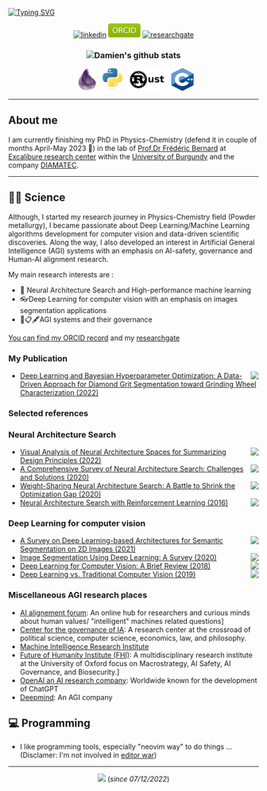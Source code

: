 
<a href="https://git.io/typing-svg"><img src="https://readme-typing-svg.demolab.com?font=Fira+Code&weight=800&size=30&duration=3500&pause=400&color=239A3B&center=true&width=750&lines=Hello there !++;I'm+Damien+Sicard++;A++French+scientist;Engineer+and+self-taught+developer" alt="Typing SVG" /></a>

<p align="center">
    <!------>
    <a href="https://www.linkedin.com/in/damien-sicard-7b14a9122/" target="blank" rel="noreferrer">
    <img src="https://img.shields.io/badge/LinkedIn-0077B5?style=for-the-badge&logo=linkedin&logoColor=white" alt="linkedin" /></a>
    <!------>
    <a href="https://orcid.org/0000-0003-1579-2859" target="blank" rel="noreferrer">
    <img src="public\ORCID-green.svg" alt="ORCID" width="65" /></a>
    <!------>
    <a href="https://www.researchgate.net/profile/Damien-Sicard" target="blank" rel="noreferrer">
    <img src="https://img.shields.io/badge/ResearchGate-00CCBB?style=for-the-badge&logo=ResearchGate&logoColor=white" alt="researchgate" /></a>
</p>
<!-- Programming Languages -->
<h3 align="center" id="languages">

![Damien's github stats](https://github-readme-stats.vercel.app/api?username=altar31&count_private=true&show_icons=true&theme=chartreuse-dark)<a href="https://github.com/altar31/github-readme-stats">
</h3>
<p align="center">
    <!------>
    <a href="https://elixir-lang.org/" target="blank" rel="noreferrer">
    <img src="public/elixir-logo.png" alt="elixir" width="55" height="45"/></a>
    <!------>
    <a href="https://www.python.org" target="blank" rel="noreferrer">
    <img src="public/python-logo.svg" alt="python" width="40" height="45"/></a>
    <!------>
    <a href="https://www.rust-lang.org/" target="blank" rel="noreferrer">
    <img src="public/rust-logo.png" alt="matlab" width="" height="45"/></a>
    <!------>
    <a href="https://isocpp.org/" target="blank" rel="noreferrer">
    <img src="public/cpp-logo.png" alt="cpp" width="45" height="45"/></a>
    <!------>
</p>
<hr/>

<div align="left">

<h2> About me </h2>

I am currently finishing my PhD in Physics-Chemistry (defend it in couple of months April-May 2023 🎉) in the lab of  [Prof.Dr Frédéric Bernard](https://icb.u-bourgogne.fr/equipe/frederic-bernard/#carriere) at [Excalibure research center](https://icb.u-bourgogne.fr/en/excalibure-center/) within the [University of Burgundy](https://en.u-bourgogne.fr/) and the company [DIAMATEC](http://www.diamatec.fr/en/).
</div>

<hr/>


## 👨‍🔬 Science

Although, I started my research journey in Physics-Chemistry field (Powder metallurgy), I became passionate about Deep Learning/Machine Learning algorithms development for computer vision and data-driven scientific discoveries. Along the way, I also developed an interest in Artificial General Intelligence (AGI) systems with an emphasis on AI-safety, governance and Human-AI alignment research.

My main research interests are :
* 🤖 Neural Architecture Search and High-performance machine learning 
* 👓Deep Learning for computer vision with an emphasis on images segmentation applications
* 🤖📋🖋AGI systems and their governance 

[You can find my ORCID record](https://orcid.org/0000-0003-1579-2859) and my [researchgate](https://www.researchgate.net/profile/Damien-Sicard)
  
### My Publication

- <a href="https://doi.org/10.3390/app122412606"><img src="https://img.shields.io/badge/DOI-10.1098%2Frstb.2019.0668-cfd8dc?labelColor=black&style=flat-square" align="right"/></a> [Deep Learning and Bayesian Hyperparameter Optimization: A Data-Driven Approach for Diamond Grit Segmentation toward Grinding Wheel Characterization (2022)](https://www.mdpi.com/2076-3417/12/24/12606)

### Selected references
    
### Neural Architecture Search 
- <a href="https://doi.org/10.48550/arXiv.2208.09665"><img src="https://img.shields.io/badge/DOI-10.1098%2Frstb.2019.0668-cfd8dc?labelColor=black&style=flat-square" align="right"/></a> [Visual Analysis of Neural Architecture Spaces for Summarizing Design Principles (2022)](https://arxiv.org/abs/2208.09665)
- <a href="https://doi.org/10.48550/arXiv.2006.02903"><img src="https://img.shields.io/badge/DOI-10.1098%2Frstb.2019.0668-cfd8dc?labelColor=black&style=flat-square" align="right"/></a> [A Comprehensive Survey of Neural Architecture Search: Challenges and Solutions (2020)](https://arxiv.org/abs/2006.02903)
- <a href="https://doi.org/10.48550/arXiv.2008.01475"><img src="https://img.shields.io/badge/DOI-10.1098%2Frstb.2019.0668-cfd8dc?labelColor=black&style=flat-square" align="right"/></a> [Weight-Sharing Neural Architecture Search: A Battle to Shrink the Optimization Gap (2020)](https://arxiv.org/abs/2008.01475)
- <a href="https://doi.org/10.48550/arXiv.1611.01578"><img src="https://img.shields.io/badge/DOI-10.1098%2Frstb.2019.0668-cfd8dc?labelColor=black&style=flat-square" align="right"/></a> [Neural Architecture Search with Reinforcement Learning (2016)](https://arxiv.org/abs/1611.01578)

### Deep Learning for computer vision 
- <a href="https://doi.org/10.1080/08839514.2022.2032924"><img src="https://img.shields.io/badge/DOI-10.1098%2Frstb.2019.0668-cfd8dc?labelColor=black&style=flat-square" align="right"/></a> [A Survey on Deep Learning-based Architectures for Semantic Segmentation on 2D Images (2021)](https://www.tandfonline.com/doi/full/10.1080/08839514.2022.2032924)
- <a href="https://doi.org/10.48550/arXiv.2001.05566"><img src="https://img.shields.io/badge/DOI-10.1098%2Frstb.2019.0668-cfd8dc?labelColor=black&style=flat-square" align="right"/></a> [Image Segmentation Using Deep Learning: A Survey (2020)](https://arxiv.org/abs/2001.05566)
- <a href="https://doi.org/10.1155/2018/7068349"><img src="https://img.shields.io/badge/DOI-10.1098%2Frstb.2019.0668-cfd8dc?labelColor=black&style=flat-square" align="right"/></a> [Deep Learning for Computer Vision: A Brief Review (2018)](https://www.hindawi.com/journals/cin/2018/7068349/)
- <a href="https://doi.org/10.48550/arXiv.1910.13796"><img src="https://img.shields.io/badge/DOI-10.1098%2Frstb.2019.0668-cfd8dc?labelColor=black&style=flat-square" align="right"/></a> [Deep Learning vs. Traditional Computer Vision (2019)](https://arxiv.org/abs/1910.13796)

### Miscellaneous AGI research places
    
- [AI alignement forum](https://www.alignmentforum.org/): An online hub for researchers and curious minds about human values/ "intelligent" machines related questions]
- [Center for the governance of IA](https://www.governance.ai/): A research center at the crossroad of political science, computer science, economics, law, and philosophy.
- [Machine Intelligence Research Institute](https://intelligence.org/)
- [Future of Humanity Institute (FHI)](https://www.fhi.ox.ac.uk/): A multidisciplinary research institute at the University of Oxford focus on Macrostrategy, AI Safety, AI Governance, and Biosecurity.]
- [OpenAI an AI research company](https://openai.com/): Worldwide known for the development of ChatGPT  
- [Deepmind](https://www.deepmind.com/): An AGI company
    
    
    
 ## 💻 Programming
 - I like programming tools, especially "neovim way" to do things ... (Disclamer: I'm not involved in [editor war](https://en.wikipedia.org/wiki/Editor_war))
    
    
    
<hr/>
<div align="center"> 

![](https://komarev.com/ghpvc/?username=altar31)
(*since 07/12/2022*)

</div>

<!---
altar31/altar31 is a ✨ special ✨ repository because its `README.md` (this file) appears on your GitHub profile.
You can click the Preview link to take a look at your changes.
--->
